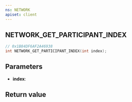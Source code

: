 ```yaml
---
ns: NETWORK
apiset: client
---
```

## NETWORK_GET_PARTICIPANT_INDEX

```c
// 0x1B84DF6AF2A46938
int NETWORK_GET_PARTICIPANT_INDEX(int index);
```


## Parameters
* **index**:

## Return value